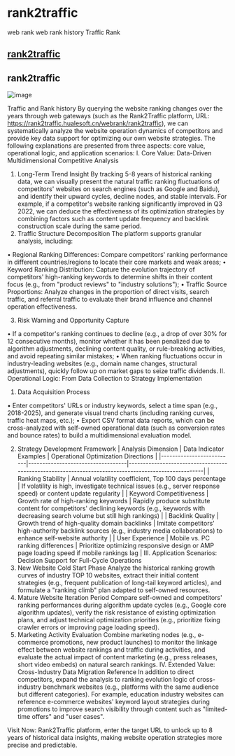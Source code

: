 # rank2traffic
web rank web rank history Traffic Rank



## [rank2traffic](#rank2traffic)
 


<a name="rank2traffic"></a>
## rank2traffic  
![image](rank2traffic.hualesoft.cn-img.png)

Traffic and Rank history 
By querying the website ranking changes over the years through web gateways (such as the Rank2Traffic platform, URL: https://rank2traffic.hualesoft.cn/webrank/rank2traffic), we can systematically analyze the website operation dynamics of competitors and provide key data support for optimizing our own website strategies. The following explanations are presented from three aspects: core value, operational logic, and application scenarios:
I. Core Value: Data-Driven Multidimensional Competitive Analysis
1.	Long-Term Trend Insight
By tracking 5-8 years of historical ranking data, we can visually present the natural traffic ranking fluctuations of competitors' websites on search engines (such as Google and Baidu), and identify their upward cycles, decline nodes, and stable intervals. For example, if a competitor's website ranking significantly improved in Q3 2022, we can deduce the effectiveness of its optimization strategies by combining factors such as content update frequency and backlink construction scale during the same period.
2.	Traffic Structure Decomposition
The platform supports granular analysis, including:


•	Regional Ranking Differences: Compare competitors' ranking performance in different countries/regions to locate their core markets and weak areas;
•	Keyword Ranking Distribution: Capture the evolution trajectory of competitors' high-ranking keywords to determine shifts in their content focus (e.g., from "product reviews" to "industry solutions");
•	Traffic Source Proportions: Analyze changes in the proportion of direct visits, search traffic, and referral traffic to evaluate their brand influence and channel operation effectiveness.


3.	Risk Warning and Opportunity Capture


•	If a competitor's ranking continues to decline (e.g., a drop of over 30% for 12 consecutive months), monitor whether it has been penalized due to algorithm adjustments, declining content quality, or rule-breaking activities, and avoid repeating similar mistakes;
•	When ranking fluctuations occur in industry-leading websites (e.g., domain name changes, structural adjustments), quickly follow up on market gaps to seize traffic dividends.
II. Operational Logic: From Data Collection to Strategy Implementation
1.	Data Acquisition Process


•	Enter competitors' URLs or industry keywords, select a time span (e.g., 2018-2025), and generate visual trend charts (including ranking curves, traffic heat maps, etc.);
•	Export CSV format data reports, which can be cross-analyzed with self-owned operational data (such as conversion rates and bounce rates) to build a multidimensional evaluation model.


2.	Strategy Development Framework
| Analysis Dimension | Data Indicator Examples | Operational Optimization Directions |
|--------------------------|-----------------------------------|-----------------------------------------------------------------------------------------------------|
| Ranking Stability | Annual volatility coefficient, Top 100 days percentage | If volatility is high, investigate technical issues (e.g., server response speed) or content update regularity |
| Keyword Competitiveness | Growth rate of high-ranking keywords | Rapidly produce substitute content for competitors' declining keywords (e.g., keywords with decreasing search volume but still high rankings) |
| Backlink Quality | Growth trend of high-quality domain backlinks | Imitate competitors' high-authority backlink sources (e.g., industry media collaborations) to enhance self-website authority |
| User Experience | Mobile vs. PC ranking differences | Prioritize optimizing responsive design or AMP page loading speed if mobile rankings lag |
III. Application Scenarios: Decision Support for Full-Cycle Operations
1.	New Website Cold Start Phase
Analyze the historical ranking growth curves of industry TOP 10 websites, extract their initial content strategies (e.g., frequent publication of long-tail keyword articles), and formulate a "ranking climb" plan adapted to self-owned resources.
2.	Mature Website Iteration Period
Compare self-owned and competitors' ranking performances during algorithm update cycles (e.g., Google core algorithm updates), verify the risk resistance of existing optimization plans, and adjust technical optimization priorities (e.g., prioritize fixing crawler errors or improving page loading speed).
3.	Marketing Activity Evaluation
Combine marketing nodes (e.g., e-commerce promotions, new product launches) to monitor the linkage effect between website rankings and traffic during activities, and evaluate the actual impact of content marketing (e.g., press releases, short video embeds) on natural search rankings.
IV. Extended Value: Cross-Industry Data Migration Reference
In addition to direct competitors, expand the analysis to ranking evolution logic of cross-industry benchmark websites (e.g., platforms with the same audience but different categories). For example, education industry websites can reference e-commerce websites' keyword layout strategies during promotions to improve search visibility through content such as "limited-time offers" and "user cases".

Visit Now: Rank2Traffic platform, enter the target URL to unlock up to 8 years of historical data insights, making website operation strategies more precise and predictable.




